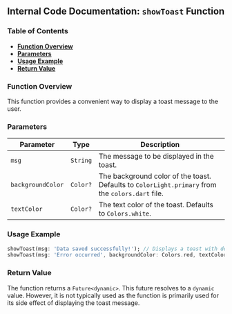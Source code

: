 ##  Internal Code Documentation: `showToast` Function

### Table of Contents

* [**Function Overview**](#function-overview)
* [**Parameters**](#parameters)
* [**Usage Example**](#usage-example)
* [**Return Value**](#return-value)

### Function Overview

This function provides a convenient way to display a toast message to the user. 

### Parameters

| Parameter | Type | Description |
|---|---|---|
| `msg` | `String` | The message to be displayed in the toast. |
| `backgroundColor` | `Color?` | The background color of the toast. Defaults to `ColorLight.primary` from the `colors.dart` file. |
| `textColor` | `Color?` | The text color of the toast. Defaults to `Colors.white`. |

### Usage Example

```dart
showToast(msg: 'Data saved successfully!'); // Displays a toast with default colors.
showToast(msg: 'Error occurred', backgroundColor: Colors.red, textColor: Colors.white); // Displays a toast with custom colors.
```

### Return Value

The function returns a `Future<dynamic>`. This future resolves to a `dynamic` value. However, it is not typically used as the function is primarily used for its side effect of displaying the toast message.  
